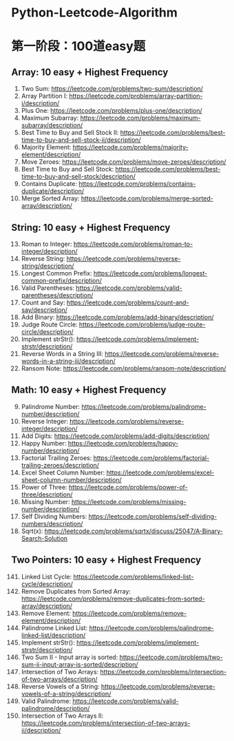 # Python-Leetcode-Algorithm

# 第一阶段：100道easy题

## Array: 10 easy + Highest Frequency
1. Two Sum: https://leetcode.com/problems/two-sum/description/
561. Array Partition I: https://leetcode.com/problems/array-partition-i/description/
66. Plus One: https://leetcode.com/problems/plus-one/description/
53. Maximum Subarray: https://leetcode.com/problems/maximum-subarray/description/
122. Best Time to Buy and Sell Stock II: https://leetcode.com/problems/best-time-to-buy-and-sell-stock-ii/description/
169. Majority Element: https://leetcode.com/problems/majority-element/description/
283. Move Zeroes: https://leetcode.com/problems/move-zeroes/description/
121. Best Time to Buy and Sell Stock: https://leetcode.com/problems/best-time-to-buy-and-sell-stock/description/
217. Contains Duplicate: https://leetcode.com/problems/contains-duplicate/description/
88. Merge Sorted Array: https://leetcode.com/problems/merge-sorted-array/description/


## String: 10 easy + Highest Frequency
13. Roman to Integer: https://leetcode.com/problems/roman-to-integer/description/
344. Reverse String: https://leetcode.com/problems/reverse-string/description/
14. Longest Common Prefix: https://leetcode.com/problems/longest-common-prefix/description/
20. Valid Parentheses: https://leetcode.com/problems/valid-parentheses/description/
38. Count and Say: https://leetcode.com/problems/count-and-say/description/
67. Add Binary: https://leetcode.com/problems/add-binary/description/
657. Judge Route Circle: https://leetcode.com/problems/judge-route-circle/description/
28. Implement strStr(): https://leetcode.com/problems/implement-strstr/description/
557. Reverse Words in a String III: https://leetcode.com/problems/reverse-words-in-a-string-iii/description/
383. Ransom Note: https://leetcode.com/problems/ransom-note/description/


## Math: 10 easy + Highest Frequency
9. Palindrome Number: https://leetcode.com/problems/palindrome-number/description/
7. Reverse Integer: https://leetcode.com/problems/reverse-integer/description/
258. Add Digits: https://leetcode.com/problems/add-digits/description/
202. Happy Number: https://leetcode.com/problems/happy-number/description/
172. Factorial Trailing Zeroes: https://leetcode.com/problems/factorial-trailing-zeroes/description/
171. Excel Sheet Column Number: https://leetcode.com/problems/excel-sheet-column-number/description/
326. Power of Three: https://leetcode.com/problems/power-of-three/description/
268. Missing Number: https://leetcode.com/problems/missing-number/description/
728. Self Dividing Numbers: https://leetcode.com/problems/self-dividing-numbers/description/
69. Sqrt(x): https://leetcode.com/problems/sqrtx/discuss/25047/A-Binary-Search-Solution

## Two Pointers: 10 easy + Highest Frequency
141. Linked List Cycle: https://leetcode.com/problems/linked-list-cycle/description/
26. Remove Duplicates from Sorted Array: https://leetcode.com/problems/remove-duplicates-from-sorted-array/description/
27. Remove Element: https://leetcode.com/problems/remove-element/description/
234. Palindrome Linked List: https://leetcode.com/problems/palindrome-linked-list/description/
28. Implement strStr(): https://leetcode.com/problems/implement-strstr/description/
167. Two Sum II - Input array is sorted: https://leetcode.com/problems/two-sum-ii-input-array-is-sorted/description/
349. Intersection of Two Arrays: https://leetcode.com/problems/intersection-of-two-arrays/description/
345. Reverse Vowels of a String: https://leetcode.com/problems/reverse-vowels-of-a-string/description/
125. Valid Palindrome: https://leetcode.com/problems/valid-palindrome/description/
350. Intersection of Two Arrays II: https://leetcode.com/problems/intersection-of-two-arrays-ii/description/







